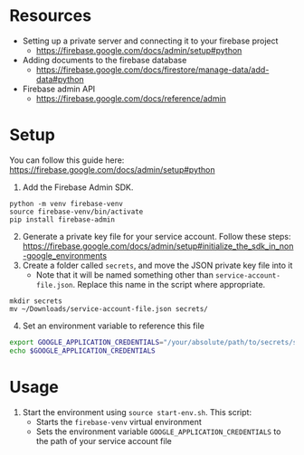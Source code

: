 # Resources
- Setting up a private server and connecting it to your firebase project
    - https://firebase.google.com/docs/admin/setup#python
- Adding documents to the firebase database
    - https://firebase.google.com/docs/firestore/manage-data/add-data#python
- Firebase admin API
    - https://firebase.google.com/docs/reference/admin
# Setup
You can follow this guide here: https://firebase.google.com/docs/admin/setup#python
1. Add the Firebase Admin SDK.
```
python -m venv firebase-venv
source firebase-venv/bin/activate
pip install firebase-admin
```
2. Generate a private key file for your service account. Follow these steps: https://firebase.google.com/docs/admin/setup#initialize_the_sdk_in_non-google_environments
3. Create a folder called `secrets`, and move the JSON private key file into it
    - Note that it will be named something other than `service-account-file.json`. Replace this name in the script where appropriate.
```
mkdir secrets
mv ~/Downloads/service-account-file.json secrets/
```
4. Set an environment variable to reference this file
```bash
export GOOGLE_APPLICATION_CREDENTIALS="/your/absolute/path/to/secrets/service-account-file.json"
echo $GOOGLE_APPLICATION_CREDENTIALS
```
# Usage
1. Start the environment using `source start-env.sh`. This script:
    - Starts the `firebase-venv` virtual environment
    - Sets the environment variable `GOOGLE_APPLICATION_CREDENTIALS` to the path of your service account file
